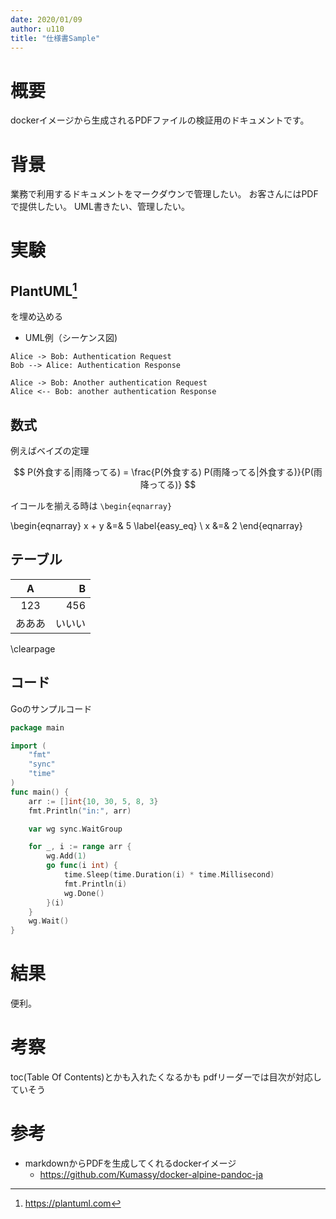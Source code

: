 ```yaml
---
date: 2020/01/09
author: u110
title: "仕様書Sample"
---
```


# 概要

dockerイメージから生成されるPDFファイルの検証用のドキュメントです。

# 背景

業務で利用するドキュメントをマークダウンで管理したい。
お客さんにはPDFで提供したい。
UML書きたい、管理したい。

# 実験

## PlantUML[^1]

を埋め込める

- UML例（シーケンス図)

```plantuml
Alice -> Bob: Authentication Request
Bob --> Alice: Authentication Response

Alice -> Bob: Another authentication Request
Alice <-- Bob: another authentication Response
```

[^1]: https://plantuml.com

## 数式

例えばベイズの定理

$$
P(外食する|雨降ってる) = \frac{P(外食する) P(雨降ってる|外食する)}{P(雨降ってる)}
$$

イコールを揃える時は `\begin{eqnarray}`

\begin{eqnarray}
x + y &=& 5 \label{easy_eq} \\
x &=& 2
\end{eqnarray}

## テーブル

| A | B |
|:-:|--:|
|123|456|
|あああ|いいい|


\clearpage

## コード


Goのサンプルコード

```go
package main

import (
	"fmt"
	"sync"
	"time"
)
func main() {
	arr := []int{10, 30, 5, 8, 3}
	fmt.Println("in:", arr)

	var wg sync.WaitGroup

	for _, i := range arr {
		wg.Add(1)
		go func(i int) {
			time.Sleep(time.Duration(i) * time.Millisecond)
			fmt.Println(i)
			wg.Done()
		}(i)
	}
	wg.Wait()
}
```

# 結果

便利。

# 考察

toc(Table Of Contents)とかも入れたくなるかも
pdfリーダーでは目次が対応していそう

# 参考

- markdownからPDFを生成してくれるdockerイメージ
    - https://github.com/Kumassy/docker-alpine-pandoc-ja
